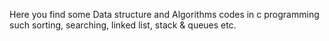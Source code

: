 Here you find some Data structure and Algorithms codes in c programming such sorting, searching, linked list, stack & queues etc.

